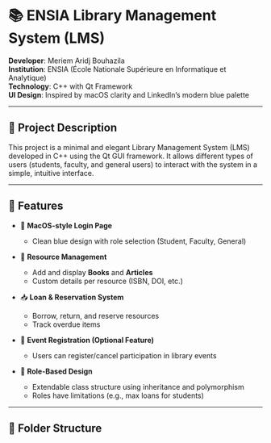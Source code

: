 
# 📚 ENSIA Library Management System (LMS)

**Developer**: Meriem Aridj Bouhazila  
**Institution**: ENSIA (École Nationale Supérieure en Informatique et Analytique)  
**Technology**: C++ with Qt Framework  
**UI Design**: Inspired by macOS clarity and LinkedIn’s modern blue palette

---

## 🎯 Project Description

This project is a minimal and elegant Library Management System (LMS) developed in C++ using the Qt GUI framework. It allows different types of users (students, faculty, and general users) to interact with the system in a simple, intuitive interface.

---

## 🌟 Features

- 🔐 **MacOS-style Login Page**
  - Clean blue design with role selection (Student, Faculty, General)

- 📘 **Resource Management**
  - Add and display **Books** and **Articles**
  - Custom details per resource (ISBN, DOI, etc.)

- 📥 **Loan & Reservation System**
  - Borrow, return, and reserve resources
  - Track overdue items

- 📅 **Event Registration (Optional Feature)**
  - Users can register/cancel participation in library events

- 🔁 **Role-Based Design**
  - Extendable class structure using inheritance and polymorphism
  - Roles have limitations (e.g., max loans for students)

---

## 📂 Folder Structure

